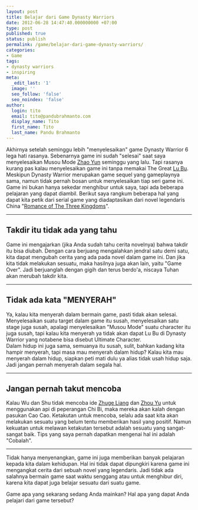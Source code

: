 ```yaml
---
layout: post
title: Belajar dari Game Dynasty Warriors
date: 2012-06-28 14:47:40.000000000 +07:00
type: post
published: true
status: publish
permalink: /game/belajar-dari-game-dynasty-warriors/
categories:
- Game
tags:
- dynasty warriors
- inspiring
meta:
  _edit_last: '1'
  image: ''
  seo_follow: 'false'
  seo_noindex: 'false'
author:
  login: tito
  email: tito@pandubrahmanto.com
  display_name: Tito
  first_name: Tito
  last_name: Pandu Brahmanto
---
```

Akhirnya setelah seminggu lebih "menyelesaikan" game Dynasty Warrior 6 lega hati rasanya. Sebenarnya game ini sudah "selesai" saat saya menyelesaikan Musou Mode [Zhao Yun](http://en.wikipedia.org/wiki/Zhao_Yun "Zhao Yun") seminggu yang lalu. Tapi rasanya kurang pas kalau menyelesaikan game ini tanpa memakai The Great [Lu Bu](http://en.wikipedia.org/wiki/L%C3%BC_Bu "Lü Bu"). Meskipun Dynasty Warrior merupakan game sequel yang gameplaynya sama, namun tidak pernah bosan untuk menyelesaikan tiap seri game ini. Game ini bukan hanya sekedar menghibur untuk saya, tapi ada beberapa pelajaran yang dapat diambil. Berikut saya rangkum beberapa hal yang dapat kita petik dari serial game yang diadaptasikan dari novel legendaris China "[Romance of The Three Kingdoms](http://en.wikipedia.org/wiki/Romance_of_the_Three_Kingdoms "Romance of the Three Kingdoms")".  


* * *


## Takdir itu tidak ada yang tahu

Game ini mengajarkan (jika Anda sudah tahu cerita novelnya) bahwa takdir itu bisa diubah. Dengan cara berjuang mengalahkan jendral satu demi satu, kita dapat mengubah cerita yang ada pada novel dalam game ini. Dan jika kita tidak melakukan sesuatu, maka hasilnya juga akan lain, yaitu "Game Over". Jadi berjuanglah dengan gigih dan terus berdo'a, niscaya Tuhan akan merubah takdir kita.


* * *


## Tidak ada kata "MENYERAH"

Ya, kalau kita menyerah dalam bermain game, pasti tidak akan selesai. Menyelesaikan suatu target dalam game itu susah, menyelesaikan satu stage juga susah, apalagi menyelesaikan "Musou Mode" suatu character itu juga susah, tapi kalau kita menyerah ya tidak akan dapat Lu Bu di Dynasty Warrior yang notabene bisa disebut Ultimate Character.  
Dalam hidup ini juga sama, semuanya itu susah, sulit, bahkan kadang kita hampir menyerah, tapi masa mau menyerah dalam hidup? Kalau kita mau menyerah dalam hidup, siapkan peti mati dulu ya alias tidak usah hidup saja. Jadi jangan pernah menyerah dalam segala hal.


* * *


## Jangan pernah takut mencoba

Kalau Wu dan Shu tidak mencoba ide [Zhuge Liang](http://en.wikipedia.org/wiki/Zhuge_Liang "Zhuge Liang") dan [Zhou Yu](http://en.wikipedia.org/wiki/Zhou_Yu "Zhou Yu") untuk menggunakan api di peperangan Chi Bi, maka mereka akan kalah dengan pasukan Cao Cao. Ketakutan untuk mencoba, selalu ada saat kita akan melakukan sesuatu yang belum tentu memberikan hasil yang positif. Namun kekuatan untuk melawan ketakutan tersebut adalah sesuatu yang sangat-sangat baik. Tips yang saya pernah dapatkan mengenai hal ini adalah "Cobalah".


* * *


Tidak hanya menyenangkan, game ini juga memberikan banyak pelajaran kepada kita dalam kehidupan. Hal ini tidak dapat dipungkiri karena game ini mengangkat cerita dari sebuah novel yang legendaris. Jadi tidak ada salahnya bermain game saat waktu senggang atau untuk menghibur diri, karena kita dapat juga belajar sesuatu dari suatu game.

Game apa yang sekarang sedang Anda mainkan? Hal apa yang dapat Anda pelajari dari game tersebut?
